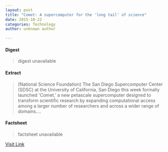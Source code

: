 ```yaml
---
layout: post
title: "Comet: A supercomputer for the 'long tail' of science"
date: 2015-10-22
categories: Technology
author: unknown author

---
```



#### Digest
>digest unavailable

#### Extract
>(National Science Foundation) The San Diego Supercomputer Center (SDSC) at the University of California, San Diego this week formally launched 'Comet,' a new petascale supercomputer designed to transform scientific research by expanding computational access among a larger number of researchers and across a wider range of domains....

#### Factsheet
>factsheet unavailable

[Visit Link](http://www.eurekalert.org/pub_releases/2015-10/nsf-cas102015.php)


